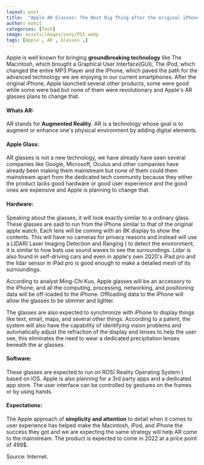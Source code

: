 ```yaml
---
layout: post
title:  "Apple AR Glasses: The Next Big Thing after the original iPhone."
author: mohit
categories: [Tech]
image: assets/images/sony/PS5.webp
tags: [Apple , AR , Glasses ,]
---
```

Apple is well known for bringing **groundbreaking technology** like The Macintosh, which brought a Graphical User Interface(GUI), The iPod, which changed the entire MP3 Player and the iPhone, which paved the path for the advanced technology we are enjoying in our current smartphones. After the original iPhone, Apple launched several other products, some were good while some were bad but none of them were revolutionary and Apple's AR glasses plans to change that. 

#### Whats AR:

AR stands for **Augmented Reality**. AR is a technology whose goal is to augment or enhance one's physical environment by adding digital elements.

#### Apple Glass:
AR glasses is not a new technology, we have already have seen several companies like Google, Microsoft, Oculus and other companies have already been making them mainstream but none of them could them mainstream apart from the dedicated tech community because they either the product lacks good hardware or good user experience and the good ones are expensive and Apple is planning to change that.

#### Hardware:

Speaking about the glasses, it will look exactly similar to a ordinary glass. These glasses are said to run from the iPhone similar to that of the original apple watch. Each lens will be coming with an 8K display to show the contents. This will have no cameras for privacy reasons and instead will use a LIDAR( Laser Imaging Detection and Ranging ) to detect the environment, it is similar to how bats use sound waves to see the surroundings. Lidar is also found in self-driving cars and even in apple's own 2020's iPad pro and the lidar sensor in iPad pro is good enough to make a detailed mesh of its surroundings.

According to analyst Ming-Chi Kuo, Apple glasses will be an accessory to the iPhone, and all the computing, processing, networking, and positioning data will be off-loaded to the iPhone. Offloading data to the iPhone will allow the glasses to be slimmer and lighter. 

The glasses are also expected to synchronize with iPhone to display things like text, email, maps, and several other things. According to a patent, the system will also have the capability of identifying vision problems and automatically adjust the refraction of the display and lenses to help the user see, this eliminates the need to wear a dedicated precipitation lenses beneath the ar glasses.

#### Software:

These glasses are expected to run on ROS( Reality Operating System ) based on IOS. Apple is also planning for a 3rd party apps and a dedicated app store. The user interface can be controlled by gestures on the frames or by using hands.

#### Expectations:

The Apple approach of **simplicity and attention** to detail when it comes to user experience has helped make the Macintosh, iPod, and iPhone the success they got and we are expecting the same strategy will help AR come to the mainstream. The product is expected to come in 2022 at a price point of 499$.   

Source: Internet.
